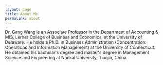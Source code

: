 ```yaml
---
layout: page
title: About Me
permalink: about
---
```


Dr. Gang Wang is an Associate Professor in the Department of Accounting & MIS, Lerner College of Business and Economics, at the University of Delaware. He holds a Ph.D. in Business Administration (Concentration: Operations and Information Management) at the University of Connecticut. He obtained his bacholar's degree and master's degree in Management Science and Engineering at Nankai University, Tianjin, China.




